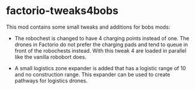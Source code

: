 # factorio-tweaks4bobs
This mod contains some small tweaks and additions for bobs mods:

* The robochest is changed to have 4 charging points instead of one. The drones
  in Factorio do not prefer the charging pads and tend to queue in front of the
  robochests instead. With this tweak 4 are loaded in parallel like the vanilla
  robobort does.

* A small logistics zone expander is added that has a logistic range of 10 and
  no construction range. This expander can be used to create pathways for
  logistics drones.

